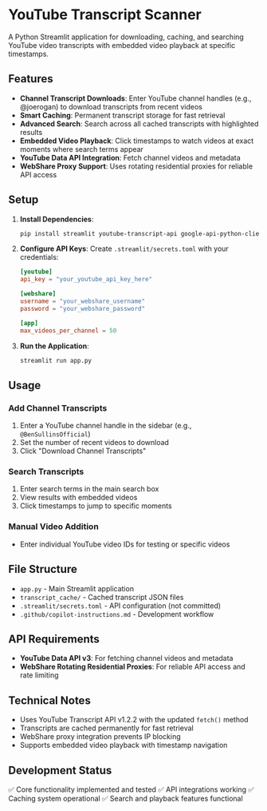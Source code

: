 # YouTube Transcript Scanner

A Python Streamlit application for downloading, caching, and searching YouTube video transcripts with embedded video playback at specific timestamps.

## Features

- **Channel Transcript Downloads**: Enter YouTube channel handles (e.g., @joerogan) to download transcripts from recent videos
- **Smart Caching**: Permanent transcript storage for fast retrieval
- **Advanced Search**: Search across all cached transcripts with highlighted results
- **Embedded Video Playback**: Click timestamps to watch videos at exact moments where search terms appear
- **YouTube Data API Integration**: Fetch channel videos and metadata
- **WebShare Proxy Support**: Uses rotating residential proxies for reliable API access

## Setup

1. **Install Dependencies**:
   ```bash
   pip install streamlit youtube-transcript-api google-api-python-client requests
   ```

2. **Configure API Keys**:
   Create `.streamlit/secrets.toml` with your credentials:
   ```toml
   [youtube]
   api_key = "your_youtube_api_key_here"

   [webshare]
   username = "your_webshare_username"
   password = "your_webshare_password"

   [app]
   max_videos_per_channel = 50
   ```

3. **Run the Application**:
   ```bash
   streamlit run app.py
   ```

## Usage

### Add Channel Transcripts
1. Enter a YouTube channel handle in the sidebar (e.g., `@BenSullinsOfficial`)
2. Set the number of recent videos to download
3. Click "Download Channel Transcripts"

### Search Transcripts
1. Enter search terms in the main search box
2. View results with embedded videos
3. Click timestamps to jump to specific moments

### Manual Video Addition
- Enter individual YouTube video IDs for testing or specific videos

## File Structure

- `app.py` - Main Streamlit application
- `transcript_cache/` - Cached transcript JSON files
- `.streamlit/secrets.toml` - API configuration (not committed)
- `.github/copilot-instructions.md` - Development workflow

## API Requirements

- **YouTube Data API v3**: For fetching channel videos and metadata
- **WebShare Rotating Residential Proxies**: For reliable API access and rate limiting

## Technical Notes

- Uses YouTube Transcript API v1.2.2 with the updated `fetch()` method
- Transcripts are cached permanently for fast retrieval
- WebShare proxy integration prevents IP blocking
- Supports embedded video playback with timestamp navigation

## Development Status

✅ Core functionality implemented and tested
✅ API integrations working
✅ Caching system operational
✅ Search and playback features functional
